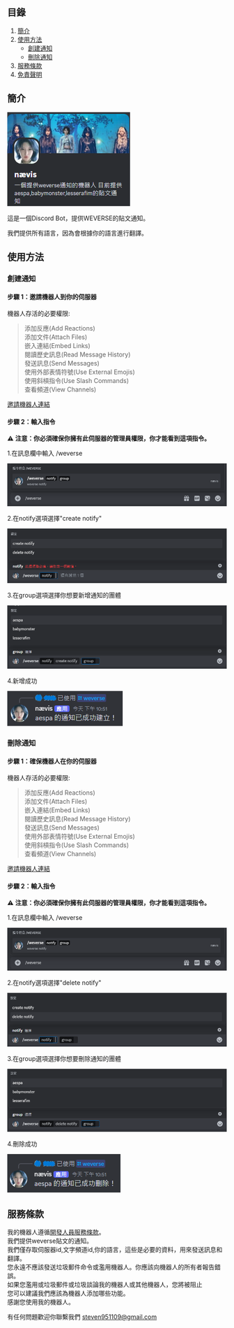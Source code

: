 ## 目錄
1. [簡介](#功能)
2. [使用方法](#使用方法)  
   - [創建通知](https://github.com/craz1gre0/weverse-notify-bot/blob/main/README.md#%E5%89%B5%E5%BB%BA%E9%80%9A%E7%9F%A5)  
   - [刪除通知](https://github.com/craz1gre0/weverse-notify-bot/blob/main/README.md#%E5%88%AA%E9%99%A4%E9%80%9A%E7%9F%A5)
3. [服務條款](#服務條款)
4. [免責聲明](#免責聲明)

## 簡介

![示意圖](images/bot.PNG)

這是一個Discord Bot，提供WEVERSE的貼文通知。

我們提供所有語言，因為會根據你的語言進行翻譯。


## 使用方法
### 創建通知
#### 步驟 1：邀請機器人到你的伺服器

機器人存活的必要權限:<br>
>添加反應(Add Reactions)<br>添加文件(Attach Files)<br>嵌入連結(Embed Links)<br>閱讀歷史訊息(Read Message History)<br>發送訊息(Send Messages)<br>使用外部表情符號(Use External Emojis)<br>使用斜槓指令(Use Slash Commands)<br>查看頻道(View Channels)

[邀請機器人連結](https://discord.com/oauth2/authorize?client_id=1314971413769359370&permissions=2147863616&integration_type=0&scope=bot)

#### 步驟 2：輸入指令

⚠️ **注意：你必須確保你擁有此伺服器的管理員權限，你才能看到這項指令。**

1.在訊息欄中輸入 /weverse

![示意圖](images/weverse.png)

2.在notify選項選擇"create notify"

![示意圖](images/create.png)

3.在group選項選擇你想要新增通知的團體

![示意圖](images/createGroup.png)

4.新增成功

![示意圖](images/createmsg.png)

### 刪除通知
#### 步驟 1：確保機器人在你的伺服器

機器人存活的必要權限:<br>
>添加反應(Add Reactions)<br>添加文件(Attach Files)<br>嵌入連結(Embed Links)<br>閱讀歷史訊息(Read Message History)<br>發送訊息(Send Messages)<br>使用外部表情符號(Use External Emojis)<br>使用斜槓指令(Use Slash Commands)<br>查看頻道(View Channels)

[邀請機器人連結](https://discord.com/oauth2/authorize?client_id=1314971413769359370&permissions=2147863616&integration_type=0&scope=bot)

#### 步驟 2：輸入指令

⚠️ **注意：你必須確保你擁有此伺服器的管理員權限，你才能看到這項指令。**

1.在訊息欄中輸入 /weverse

![示意圖](images/weverse.png)

2.在notify選項選擇"delete notify"

![示意圖](images/del.png)

3.在group選項選擇你想要刪除通知的團體

![示意圖](images/delGroup.png)

4.刪除成功

![示意圖](images/delmsg.png)

## 服務條款

我的機器人遵循[開發人員服務條款](https://discord.com/developers/docs/policies-and-agreements/developer-terms-of-service)。<br>
我們提供weverse貼文的通知。<br>
我們僅存取伺服器id,文字頻道id,你的語言，這些是必要的資料，用來發送訊息和翻譯。<br>
您永遠不應該發送垃圾郵件命令或濫用機器人。你應該向機器人的所有者報告錯誤。<br>
如果您濫用或垃圾郵件或垃圾談論我的機器人或其他機器人，您將被阻止<br>
您可以建議我們應該為機器人添加哪些功能。<br>
感謝您使用我的機器人。<br>

有任何問題歡迎你聯繫我們 steven951109@gmail.com
